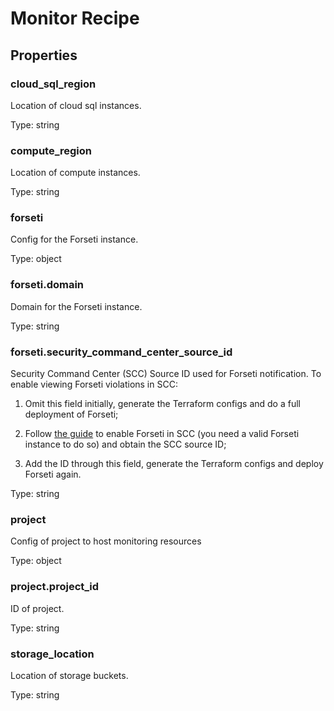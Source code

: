 # Monitor Recipe

<!-- These files are auto generated -->

## Properties

### cloud_sql_region

Location of cloud sql instances.

Type: string

### compute_region

Location of compute instances.

Type: string

### forseti

Config for the Forseti instance.

Type: object

### forseti.domain

Domain for the Forseti instance.

Type: string

### forseti.security_command_center_source_id

Security Command Center (SCC) Source ID used for Forseti notification.
To enable viewing Forseti violations in SCC:

1) Omit this field initially, generate the Terraform configs and do a
full deployment of Forseti;

2) Follow
[the guide](https://forsetisecurity.org/docs/v2.23/configure/notifier/#cloud-scc-notification)
to enable Forseti in SCC (you need a valid Forseti instance to do so)
and obtain the SCC source ID;

3) Add the ID through this field, generate the Terraform configs and
deploy Forseti again.

Type: string

### project

Config of project to host monitoring resources

Type: object

### project.project_id

ID of project.

Type: string

### storage_location

Location of storage buckets.

Type: string
